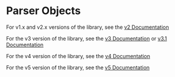 # Parser Objects

For v1.x and v2.x versions of the library, see the [v2 Documentation](v2/index.md)

For the v3 version of the library, see the [v3 Documentation](v3/index.md) or [v3.1 Documentation](v3_1/index.md)

For the v4 version of the library, see the [v4 Documentation](v4/index.md)

For the v5 version of the library, see the [v5 Documentation](v5/index.md)